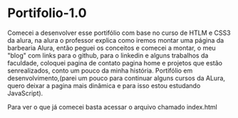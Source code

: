 # Portifolio-1.0

Comecei a desenvolver esse portifólio com base no curso de HTLM e CSS3 da alura, na alura o professor 
explica como iremos montar uma página da barbearia Alura, então peguei os conceitos e comecei a montar,
o meu "blog" com links para o github, para o linkedin e alguns trabalhos da faculdade, coloquei pagina de contato
pagina home e projetos que estão senrealizados, conto um pouco da minha história.
Portifólio em desenvolvimento,(parei um pouco para continuar alguns cursos da ALura, quero deixar a pagina
mais dinâmica e para isso estou estudando JavaScript).

Para ver o que já comecei basta acessar o arquivo chamado index.html
